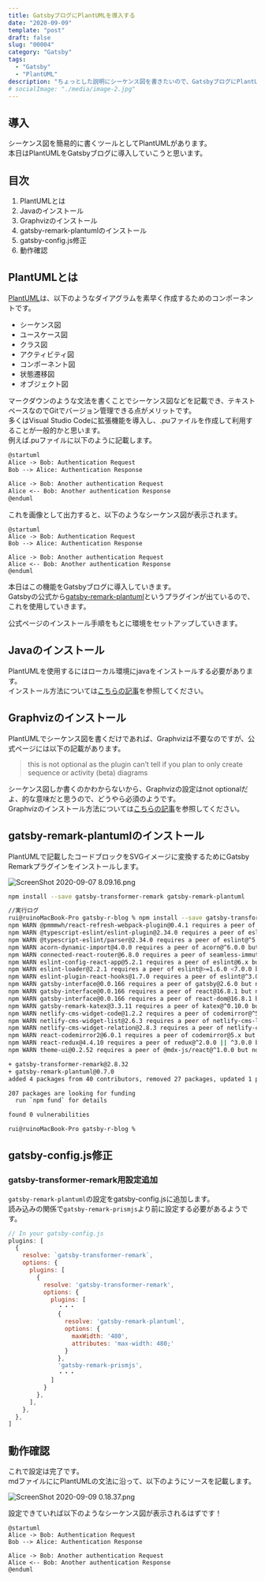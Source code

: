```yaml
---
title: GatsbyブログにPlantUMLを導入する
date: "2020-09-09"
template: "post"
draft: false
slug: "00004"
category: "Gatsby"
tags:
  - "Gatsby"
  - "PlantUML"
description: "ちょっとした説明にシーケンス図を書きたいので、GatsbyブログにPlantUMLを導入してみたいと思います。"
# socialImage: "./media/image-2.jpg"
---
```


## 導入

シーケンス図を簡易的に書くツールとしてPlantUMLがあります。  
本日はPlantUMLをGatsbyブログに導入していこうと思います。  

## 目次

1. PlantUMLとは
2. Javaのインストール
3. Graphvizのインストール
4. gatsby-remark-plantumlのインストール
5. gatsby-config.js修正
6. 動作確認

## PlantUMLとは

[PlantUML](https://plantuml.com/ja/)は、以下のようなダイアグラムを素早く作成するためのコンポーネントです。

- シーケンス図
- ユースケース図
- クラス図
- アクティビティ図
- コンポーネント図
- 状態遷移図
- オブジェクト図

マークダウンのような文法を書くことでシーケンス図などを記載でき、テキストベースなのでGitでバージョン管理できる点がメリットです。  
多くはVisual Studio Codeに拡張機能を導入し、.puファイルを作成して利用することが一般的かと思います。  
例えば.puファイルに以下のように記載します。  

``` md
@startuml
Alice -> Bob: Authentication Request
Bob --> Alice: Authentication Response

Alice -> Bob: Another authentication Request
Alice <-- Bob: Another authentication Response
@enduml
```

これを画像として出力すると、以下のようなシーケンス図が表示されます。  

``` plantuml
@startuml
Alice -> Bob: Authentication Request
Bob --> Alice: Authentication Response

Alice -> Bob: Another authentication Request
Alice <-- Bob: Another authentication Response
@enduml
```

本日はこの機能をGatsbyブログに導入していきます。  
Gatsbyの公式から[gatsby-remark-plantuml](https://www.gatsbyjs.com/plugins/gatsby-remark-plantuml/)というプラグインが出ているので、これを使用していきます。  

公式ページのインストール手順をもとに環境をセットアップしていきます。

## Javaのインストール

PlantUMLを使用するにはローカル環境にjavaをインストールする必要があります。  
インストール方法については[こちらの記事](../posts/00005)を参照してください。  

## Graphvizのインストール

PlantUMLでシーケンス図を書くだけであれば、Graphvizは不要なのですが、公式ページには以下の記載があります。  

>this is not optional as the plugin can’t tell if you plan to only create sequence or activity (beta) diagrams

シーケンス図しか書くのかわからないから、Graphvizの設定はnot optionalだよ、的な意味だと思うので、どうやら必須のようです。  
Graphvizのインストール方法については[こちらの記事](../posts/00005)を参照してください。  

## gatsby-remark-plantumlのインストール

PlantUMLで記載したコードブロックをSVGイメージに変換するためにGatsby Remarkプラグインをインストールします。

![ScreenShot 2020-09-07 8.09.16.png](/media/00004/ScreenShot_2020-09-07_8.09.16.png)

``` bash
npm install --save gatsby-transformer-remark gatsby-remark-plantuml
```

``` bash
//実行ログ
rui@ruinoMacBook-Pro gatsby-r-blog % npm install --save gatsby-transformer-remark gatsby-remark-plantuml
npm WARN @pmmmwh/react-refresh-webpack-plugin@0.4.1 requires a peer of react-refresh@^0.8.3 but none is installed. You must install peer dependencies yourself.
npm WARN @typescript-eslint/eslint-plugin@2.34.0 requires a peer of eslint@^5.0.0 || ^6.0.0 but none is installed. You must install peer dependencies yourself.
npm WARN @typescript-eslint/parser@2.34.0 requires a peer of eslint@^5.0.0 || ^6.0.0 but none is installed. You must install peer dependencies yourself.
npm WARN acorn-dynamic-import@4.0.0 requires a peer of acorn@^6.0.0 but none is installed. You must install peer dependencies yourself.
npm WARN connected-react-router@6.8.0 requires a peer of seamless-immutable@^7.1.3 but none is installed. You must install peer dependencies yourself.
npm WARN eslint-config-react-app@5.2.1 requires a peer of eslint@6.x but none is installed. You must install peer dependencies yourself.
npm WARN eslint-loader@2.2.1 requires a peer of eslint@>=1.6.0 <7.0.0 but none is installed. You must install peer dependencies yourself.
npm WARN eslint-plugin-react-hooks@1.7.0 requires a peer of eslint@^3.0.0 || ^4.0.0 || ^5.0.0 || ^6.0.0 but none is installed. You must install peer dependencies yourself.
npm WARN gatsby-interface@0.0.166 requires a peer of gatsby@2.6.0 but none is installed. You must install peer dependencies yourself.
npm WARN gatsby-interface@0.0.166 requires a peer of react@16.8.1 but none is installed. You must install peer dependencies yourself.
npm WARN gatsby-interface@0.0.166 requires a peer of react-dom@16.8.1 but none is installed. You must install peer dependencies yourself.
npm WARN gatsby-remark-katex@3.3.11 requires a peer of katex@^0.10.0 but none is installed. You must install peer dependencies yourself.
npm WARN netlify-cms-widget-code@1.2.2 requires a peer of codemirror@^5.46.0 but none is installed. You must install peer dependencies yourself.
npm WARN netlify-cms-widget-list@2.6.3 requires a peer of netlify-cms-lib-widgets@^1.0.0 but none is installed. You must install peer dependencies yourself.
npm WARN netlify-cms-widget-relation@2.8.3 requires a peer of netlify-cms-lib-widgets@^1.0.0 but none is installed. You must install peer dependencies yourself.
npm WARN react-codemirror2@6.0.1 requires a peer of codemirror@5.x but none is installed. You must install peer dependencies yourself.
npm WARN react-redux@4.4.10 requires a peer of redux@^2.0.0 || ^3.0.0 but none is installed. You must install peer dependencies yourself.
npm WARN theme-ui@0.2.52 requires a peer of @mdx-js/react@^1.0.0 but none is installed. You must install peer dependencies yourself.

+ gatsby-transformer-remark@2.8.32
+ gatsby-remark-plantuml@0.7.0
added 4 packages from 40 contributors, removed 27 packages, updated 1 package and audited 3544 packages in 25.681s

207 packages are looking for funding
  run `npm fund` for details

found 0 vulnerabilities

rui@ruinoMacBook-Pro gatsby-r-blog %
```

## gatsby-config.js修正

### gatsby-transformer-remark用設定追加

`gatsby-remark-plantuml`の設定をgatsby-config.jsに追加します。  
読み込みの関係で`gatsby-remark-prismjs`より前に設定する必要があるようです。  

``` javascript
// In your gatsby-config.js
plugins: [
  {
    resolve: `gatsby-transformer-remark`,
    options: {
      plugins: [
        {
          resolve: 'gatsby-transformer-remark',
          options: {
            plugins: [
              ・・・
              {
                resolve: 'gatsby-remark-plantuml',
                options: {
                  maxWidth: '480',
                  attributes: 'max-width: 480;'
                }
              },
              'gatsby-remark-prismjs',
              ・・・
            ]
          }
        },
      ],
    },
  },
]
```

## 動作確認

これで設定は完了です。  
mdファイルににPlantUMLの文法に沿って、以下のようにソースを記載します。  

![ScreenShot 2020-09-09 0.18.37.png](/media/00004/ScreenShot_2020-09-09_0.18.37.png)

設定できていれば以下のようなシーケンス図が表示されるはずです！

``` plantuml
@startuml
Alice -> Bob: Authentication Request
Bob --> Alice: Authentication Response

Alice -> Bob: Another authentication Request
Alice <-- Bob: Another authentication Response
@enduml
```
